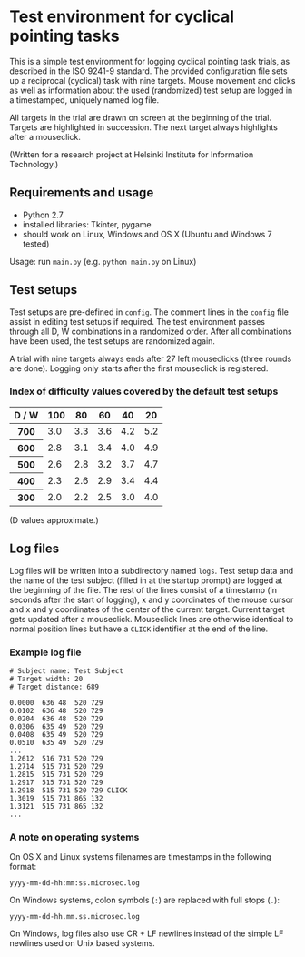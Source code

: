 # Test environment for cyclical pointing tasks

This is a simple test environment for logging cyclical pointing task trials, as described in the ISO 9241-9 standard. The provided configuration file sets up a reciprocal (cyclical) task with nine targets. Mouse movement and clicks as well as information about the used (randomized) test setup are logged in a timestamped, uniquely named log file.

All targets in the trial are drawn on screen at the beginning of the trial. Targets are highlighted in succession. The next target always highlights after a mouseclick.

(Written for a research project at Helsinki Institute for Information Technology.)

## Requirements and usage
- Python 2.7
- installed libraries: Tkinter, pygame
- should work on Linux, Windows and OS X (Ubuntu and Windows 7 tested)

Usage: run `main.py` (e.g. `python main.py` on Linux)

## Test setups

Test setups are pre-defined in `config`. The comment lines in the `config` file assist in editing test setups if required. The test environment passes through all D, W combinations in a randomized order. After all combinations have been used, the test setups are randomized again.

A trial with nine targets always ends after 27 left mouseclicks (three rounds are done). Logging only starts after the first mouseclick is registered.

### Index of difficulty values covered by the default test setups

<table>
    <thead>
        <tr>
            <th>D / W</th>
            <th>100</th>
            <th>80</th>
            <th>60</th>
            <th>40</th>
            <th>20</th>
        </tr>
    </thead>
    <tbody>
        <tr>
            <th>700</th>
            <td>3.0</td>
            <td>3.3</td>
            <td>3.6</td>
            <td>4.2</td>
            <td>5.2</td>
        </tr>
        <tr>
            <th>600</th>
            <td>2.8</td>
            <td>3.1</td>
            <td>3.4</td>
            <td>4.0</td>
            <td>4.9</td>
        </tr>
        <tr>
            <th>500</th>
            <td>2.6</td>
            <td>2.8</td>
            <td>3.2</td>
            <td>3.7</td>
            <td>4.7</td>
        </tr>
        <tr>
            <th>400</th>
            <td>2.3</td>
            <td>2.6</td>
            <td>2.9</td>
            <td>3.4</td>
            <td>4.4</td>
        </tr>
        <tr>
            <th>300</th>
            <td>2.0</td>
            <td>2.2</td>
            <td>2.5</td>
            <td>3.0</td>
            <td>4.0</td>
        </tr>
    </tbody>
</table>

(D values approximate.)

## Log files

Log files will be written into a subdirectory named `logs`. Test setup data and the name of the test subject (filled in at the startup prompt) are logged at the beginning of the file. The rest of the lines consist of a timestamp (in seconds after the start of logging), x and y coordinates of the mouse cursor and x and y coordinates of the center of the current target. Current target gets updated after a mouseclick. Mouseclick lines are otherwise identical to normal position lines but have a `CLICK` identifier at the end of the line.

### Example log file

    # Subject name: Test Subject
    # Target width: 20
    # Target distance: 689

    0.0000	636	48	520	729
    0.0102	636	48	520	729
    0.0204	636	48	520	729
    0.0306	635	49	520	729
    0.0408	635	49	520	729
    0.0510	635	49	520	729
    ...
    1.2612	516	731	520	729
    1.2714	515	731	520	729
    1.2815	515	731	520	729
    1.2917	515	731	520	729
    1.2918	515	731	520	729	CLICK
    1.3019	515	731	865	132
    1.3121	515	731	865	132
    ...

### A note on operating systems

On OS X and Linux systems filenames are timestamps in the following format:

`yyyy-mm-dd-hh:mm:ss.microsec.log`

On Windows systems, colon symbols (`:`) are replaced with full stops (`.`):

`yyyy-mm-dd-hh.mm.ss.microsec.log`

On Windows, log files also use CR + LF newlines instead of the simple LF newlines used on Unix based systems.
